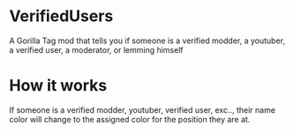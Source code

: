# VerifiedUsers
A Gorilla Tag mod that tells you if someone is a verified modder, a youtuber, a verified user, a moderator, or lemming himself

# How it works
If someone is a verified modder, youtuber, verified user, exc.., their name color will change to the assigned color for the position they are at.

